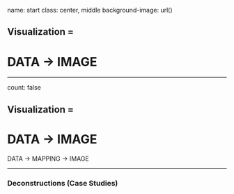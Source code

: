 name: start
class: center, middle
background-image: url()

## Visualization = 

# DATA &rarr; IMAGE

---
count: false

## Visualization = 

# DATA &rarr; IMAGE

DATA &rarr; MAPPING &rarr; IMAGE


---
### Deconstructions (Case Studies)




